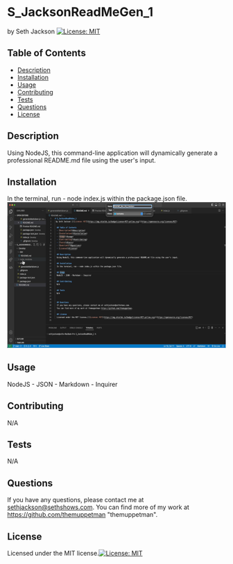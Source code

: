 # S_JacksonReadMeGen_1
 by Seth Jackson [![License: MIT](https://img.shields.io/badge/License-MIT-yellow.svg)](https://opensource.org/licenses/MIT)  
  
  ## Table of Contents
  - [Description](#description)
  - [Installation](#installation)
  - [Usage](#usage)
  - [Contributing](#contributing)
  - [Tests](#tests)
  - [Questions](#questions)
  - [License](#license)
  
  ## Description
  Using NodeJS, this command-line application will dynamically generate a professional README.md file using the user's input.  
  
  ## Installation
  In the terminal, run - node index.js within the package.json file.   
  [![Watch Video](./assets/README_ScreenShot.png)](https://youtu.be/aOi6xdK75uo)
  
  ## Usage
  NodeJS - JSON - Markdown - Inquirer  
  
  ## Contributing
  N/A  
  
  ## Tests
  N/A  
  
  
  ## Questions
  If you have any questions, please contact me at sethjackson@sethshows.com.
  You can find more of my work at https://github.com/themuppetman "themuppetman".
  
  ## License
  Licensed under the MIT license.[![License: MIT](https://img.shields.io/badge/License-MIT-yellow.svg)](https://opensource.org/licenses/MIT)
  
